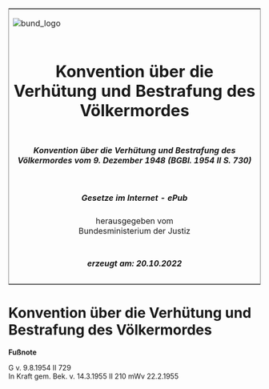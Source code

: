 <span id="DECKBLATT.html"></span>

<table border="0" frame="border" width="100%">

<tr valign="top">

<td align="left">

![bund\_logo](BfJ_2021_Web_de_de.gif)

</td>

<td align="right">

 

</td>

</tr>

<tr align="center" valign="middle">

<td colspan="2">

# Konvention über die Verhütung und Bestrafung des Völkermordes

</td>

</tr>

<tr align="center" valign="middle">

<td colspan="2">

##### Konvention über die Verhütung und Bestrafung des Völkermordes vom 9. Dezember 1948 (BGBl. 1954 II S. 730)

</td>

</tr>

<tr align="center" valign="middle">

<td colspan="2">

  
  

##### Gesetze im Internet - ePub  
  
herausgegeben vom  
Bundesministerium der Justiz

</td>

</tr>

<tr align="center" valign="bottom">

<td colspan="2">

  
  

##### erzeugt am: 20.10.2022

</td>

</tr>

</table>

<span id="BJNR207300954.html"></span>

# Konvention über die Verhütung und Bestrafung des Völkermordes

<div>

  
**Fußnote**

<div class="jnhtml">

<div>

<div class="jurAbsatz">

G v. 9.8.1954 II 729  
In Kraft gem. Bek. v. 14.3.1955 II 210 mWv 22.2.1955

</div>

</div>

</div>

</div>
